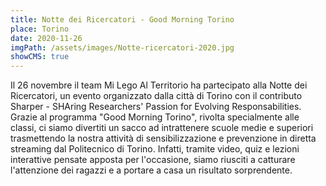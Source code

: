 ```yaml
---
title: Notte dei Ricercatori - Good Morning Torino
place: Torino
date: 2020-11-26
imgPath: /assets/images/Notte-ricercatori-2020.jpg
showCMS: true
---
```


Il 26 novembre il team Mi Lego Al Territorio ha partecipato alla Notte dei Ricercatori, un evento organizzato dalla città di Torino con il contributo Sharper - SHAring Researchers' Passion for Evolving Responsabilities. Grazie al programma "Good Morning Torino", rivolta specialmente alle classi, ci siamo divertiti un sacco ad intrattenere scuole medie e superiori trasmettendo la nostra attività di sensibilizzazione e prevenzione in diretta streaming dal Politecnico di Torino. Infatti, tramite video, quiz e lezioni interattive pensate apposta per l'occasione, siamo riusciti a catturare l'attenzione dei ragazzi e a portare a casa un risultato sorprendente.

